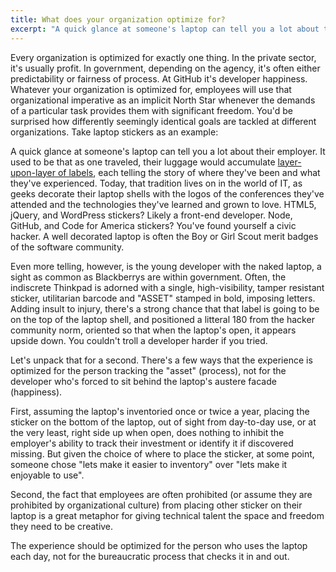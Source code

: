 ```yaml
---
title: What does your organization optimize for?
excerpt: "A quick glance at someone's laptop can tell you a lot about that person and their employer."
---
```


Every organization is optimized for exactly one thing. In the private sector, it's usually profit. In government, depending on the agency, it's often either predictability or fairness of process. At GitHub it's developer happiness. Whatever your organization is optimized for, employees will use that organizational imperative as an implicit North Star whenever the demands of a particular task provides them with significant freedom. You'd be surprised how differently seemingly identical goals are tackled at different organizations. Take laptop stickers as an example:

A quick glance at someone's laptop can tell you a lot about their employer. It used to be that as one traveled, their luggage would accumulate [layer-upon-layer of labels](https://www.flickr.com/photos/wavesjax/), each telling the story of where they've been and what they've experienced. Today, that tradition lives on in the world of IT, as geeks decorate their laptop shells with the logos of the conferences they've attended and the technologies they've learned and grown to love. HTML5, jQuery, and WordPress stickers? Likely a front-end developer. Node, GitHub, and Code for America stickers? You've found yourself a civic hacker. A well decorated laptop is often the Boy or Girl Scout merit badges of the software community.

Even more telling, however, is the young developer with the naked laptop, a sight as common as Blackberrys are within government. Often, the indiscrete Thinkpad is adorned with a single, high-visibility, tamper resistant sticker, utilitarian barcode and "ASSET" stamped in bold, imposing letters. Adding insult to injury, there's a strong chance that that label is going to be on the top of the laptop shell, and positioned a litteral 180 from the hacker community norm, oriented so that when the laptop's open, it appears upside down. You couldn't troll a developer harder if you tried.

Let's unpack that for a second. There's a few ways that the experience is optimized for the person tracking the "asset" (process), not for the developer who's forced to sit behind the laptop's austere facade (happiness).

First, assuming the laptop's inventoried once or twice a year, placing the sticker on the bottom of the laptop, out of sight from day-to-day use, or at the very least, right side up when open, does nothing to inhibit the employer's ability to track their investment or identify it if discovered missing. But given the choice of where to place the sticker, at some point, someone chose "lets make it easier to inventory" over "lets make it enjoyable to use".

Second, the fact that employees are often prohibited (or assume they are prohibited by organizational culture) from placing other sticker on their laptop is a great metaphor for giving technical talent the space and freedom they need to be creative.


The experience should be optimized for the person who uses the laptop each day, not for the bureaucratic process that checks it in and out.
